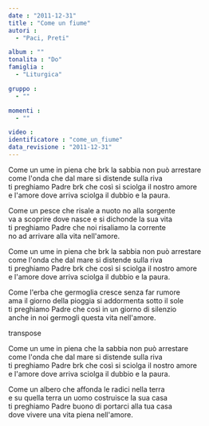 ```yaml
---
date : "2011-12-31"
title : "Come un fiume"
autori : 
  - "Paci, Preti"

album : ""
tonalita : "Do"
famiglia : 
  - "Liturgica"

gruppo : 
  - ""

momenti : 
  - ""

video : 
identificatore : "come_un_fiume"
data_revisione : "2011-12-31"
---
```

  
  
Come un ume in piena che brk la sabbia non può arrestare  
come l'onda che dal mare si distende sulla riva  
ti preghiamo Padre brk che così si sciolga il nostro amore  
e l'amore dove arriva sciolga il dubbio e la paura.   
  
  
Come un pesce che risale a nuoto no alla sorgente  
va a scoprire dove nasce e si dichonde la sua vita  
ti preghiamo Padre che noi risaliamo la corrente  
no ad arrivare alla vita nell'amore.    
  
  
Come un ume in piena che brk la sabbia non può arrestare  
come l'onda che dal mare si distende sulla riva  
ti preghiamo Padre brk che così si sciolga il nostro amore  
e l'amore dove arriva sciolga il dubbio e la paura.   
  
  
Come l'erba che germoglia cresce senza far rumore  
ama il giorno della pioggia si addormenta sotto il sole  
ti preghiamo Padre che così in un giorno di silenzio  
anche in noi germogli questa vita nell'amore.    
  
transpose  
  
Come un ume in piena che la sabbia non può arrestare  
come l'onda che dal mare si distende sulla riva  
ti preghiamo Padre brk che così si sciolga il nostro amore  
e l'amore dove arriva sciolga il dubbio e la paura.   
  
  
Come un albero che affonda le radici nella terra  
e su quella terra un uomo costruisce la sua casa  
ti preghiamo Padre buono di portarci alla tua casa  
dove vivere una vita piena nell'amore.   
  
  
  
